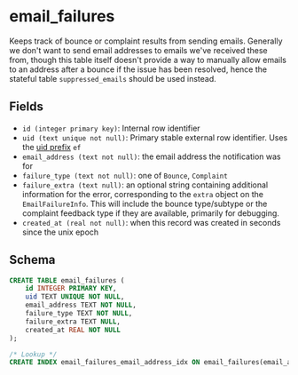 # email_failures

Keeps track of bounce or complaint results from sending emails. Generally
we don't want to send email addresses to emails we've received these from,
though this table itself doesn't provide a way to manually allow emails to
an address after a bounce if the issue has been resolved, hence the stateful
table `suppressed_emails` should be used instead.

## Fields

- `id (integer primary key)`: Internal row identifier
- `uid (text unique not null)`: Primary stable external row identifier.
  Uses the [uid prefix](../uid_prefixes.md) `ef`
- `email_address (text not null)`: the email address the notification
  was for
- `failure_type (text not null)`: one of `Bounce`, `Complaint`
- `failure_extra (text null)`: an optional string containing additional
  information for the error, corresponding to the `extra` object on the
  `EmailFailureInfo`. This will include the bounce type/subtype or the
  complaint feedback type if they are available, primarily for debugging.
- `created_at (real not null)`: when this record was created in seconds
  since the unix epoch

## Schema

```sql
CREATE TABLE email_failures (
    id INTEGER PRIMARY KEY,
    uid TEXT UNIQUE NOT NULL,
    email_address TEXT NOT NULL,
    failure_type TEXT NOT NULL,
    failure_extra TEXT NULL,
    created_at REAL NOT NULL
);

/* Lookup */
CREATE INDEX email_failures_email_address_idx ON email_failures(email_address);
```

